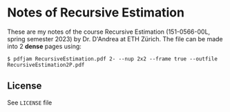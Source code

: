 # Notes of Recursive Estimation

These are my notes of the course Recursive Estimation (151-0566-00L, spring semester 2023) by Dr. D'Andrea at ETH Zürich. The file can be made into 2 **dense** pages using:
```
$ pdfjam RecursiveEstimation.pdf 2- --nup 2x2 --frame true --outfile RecursiveEstimation2P.pdf
```

## License
See `LICENSE` file
